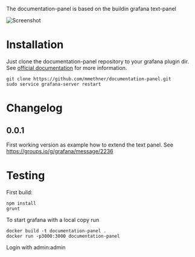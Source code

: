The documentation-panel is based on the buildin grafana text-panel

![Screenshot](https://github.com/mmethner/documentation-panel/blob/master/src/img/documentation-panel.png?raw=true)

# Installation

Just clone the documentation-panel repository to your 
grafana plugin dir. See [official documentation](http://docs.grafana.org/plugins/installation/) 
for more information.

```
git clone https://github.com/mmethner/documentation-panel.git
sudo service grafana-server restart
```

# Changelog

## 0.0.1

First working version as example how to extend the text panel.
See https://groups.io/g/grafana/message/2236

# Testing

First build:

```
npm install
grunt
```

To start grafana with a local copy run

```
docker build -t documentation-panel .
docker run -p3000:3000 documentation-panel
```

Login with admin:admin
